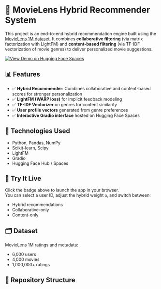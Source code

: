# 🎥 MovieLens Hybrid Recommender System

This project is an end-to-end hybrid recommendation engine built using the [MovieLens 1M dataset](https://grouplens.org/datasets/movielens/1m/). It combines **collaborative filtering** (via matrix factorization with LightFM) and **content-based filtering** (via TF-IDF vectorization of movie genres) to deliver personalized movie suggestions.

[![View Demo on Hugging Face Spaces](https://img.shields.io/badge/🚀_Launch_Demo-Hugging_Face-blue?logo=huggingface)](https://huggingface.co/spaces/your-username/hybrid-movielens-recommender)

## 📊 Features

- ✅ **Hybrid Recommender**: Combines collaborative and content-based scores for stronger personalization
- ✅ **LightFM (WARP loss)** for implicit feedback modeling
- ✅ **TF-IDF Vectorizer** on genres for content similarity
- ✅ **User profile vectors** generated from genre preferences
- ✅ **Interactive Gradio interface** hosted on Hugging Face Spaces

## 🚀 Technologies Used

- Python, Pandas, NumPy
- Scikit-learn, Scipy
- LightFM
- Gradio
- Hugging Face Hub / Spaces

## 🧪 Try It Live

Click the badge above to launch the app in your browser.  
You can select a user ID, adjust the hybrid weight `α`, and switch between:
- Hybrid recommendations
- Collaborative-only
- Content-only

## 🗂️ Dataset

MovieLens 1M ratings and metadata:
- 6,000 users
- 4,000 movies
- 1,000,000+ ratings

## 📂 Repository Structure

